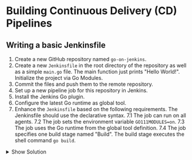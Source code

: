 # Building Continuous Delivery (CD) Pipelines

## Writing a basic Jenkinsfile

1. Create a new GitHub repository named `go-on-jenkins`.
2. Create a new `Jenkinsfile` in the root directory of the repository as well as a simple `main.go` file. The main function just prints "Hello World!". Initialize the project via Go Modules.
3. Commit the files and push them to the remote repository.
4. Set up a new pipeline job for this repository in Jenkins.
5. Install the Jenkins Go plugin.
6. Configure the latest Go runtime as global tool.
7. Enhance the `Jenkinsfile` based on the following requirements. The Jenkinsfile should use the declarative syntax.
    7.1 The job can run on all agents.
    7.2 The job sets the environment variable `GO111MODULES=on`.
    7.3 The job uses the Go runtime from the global tool definition.
    7.4 The job specifies one build stage named "Build". The build stage executes the shell command `go build`.

<details><summary>Show Solution</summary>
<p>

Create a new job.

![New Job](./images/12-basic-jenkinsfile/new-job.png)

Configure the appropriate SCM.

![Job SCM](./images/12-basic-jenkinsfile/job-scm.png)

Install the Go plugin.

![Go Plugin](./images/12-basic-jenkinsfile/go-plugin.png)

Configure a Go runtime as global tool.

![Go Global Tool](./images/12-basic-jenkinsfile/go-global-tool.png)

The final `Jenkinsfile` looks similar to the solution below.

```groovy
pipeline {
    agent any
    tools {
        go 'go-1.12'
    }
    environment {
        GO111MODULE = 'on'
    }
    stages {
        stage('Build') {
            steps {
                sh 'go build'
            }
        }
    }
}
```

A build of the job installs the Go runtime and executes the build step.

![Declarative Pipeline](./images/12-basic-jenkinsfile/declarative-pipeline.png)

</p>
</details>